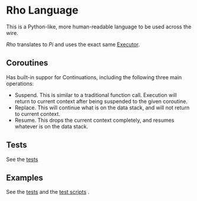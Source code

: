 ﻿# Rho Language

This is a Python-like, more human-readable language to be used across the wire.

*Rho* translates to *Pi* and uses the exact same [Executor](/Language/Core/Executor).

## Coroutines

Has built-in suppor for Continuations, including the following three main operations:

* Suspend. This is similar to a traditional function call. Execution will return to current context after being suspended to the given coroutine.
* Replace. This will continue what is on the data stack, and will not return to current context.
* Resume. This drops the current context completely, and resumes whatever is on the data stack.

## Tests

See the [tests](/Test/TestRho)

## Examples

See the [tests](/Test/TestRho) and the [test scripts](/Test/TestRho/Scripts)
.